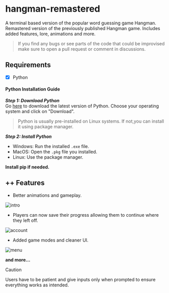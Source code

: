 # hangman-remastered

A terminal based version of the popular word guessing game Hangman. Remastered version of the previously published Hangman game. Includes added features, lore, animations and more.

> If you find any bugs or see parts of the code that could be improvised make sure to open a pull request or comment in discussions.

## Requirements

- [x] Python
#### Python Installation Guide  
___Step 1: Download Python___  
Go [here](https://www.python.org/downloads/) to download the latest version of Python. Choose your operating system and click on "Download".  
> Python is usually pre-installed on Linux systems. If not,you can install it using package manager.

___Step 2: Install Python___
- Windows: Run the installed `.exe` file.  
- MacOS: Open the `.pkg` file you installed.
- Linux: Use the package manager.

**Install pip if needed.**

## ++ Features

- Better animations and gameplay.

![intro]()  

- Players can now save their progress allowing them to continue where they left off.

![account]()

- Added game modes and cleaner UI.

![menu]()

**and more...**

> [!CAUTION]
> Users have to be patient and give inputs only when prompted to ensure everything works as intended.
